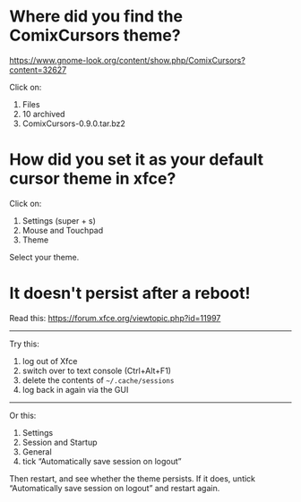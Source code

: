 # Where did you find the ComixCursors theme?

<https://www.gnome-look.org/content/show.php/ComixCursors?content=32627>

Click on:

   1. Files
   2. 10 archived
   3. ComixCursors-0.9.0.tar.bz2

# How did you set it as your default cursor theme in xfce?

Click on:

   1. Settings (super + s)
   2. Mouse and Touchpad
   3. Theme

Select your theme.

# It doesn't persist after a reboot!

Read this: <https://forum.xfce.org/viewtopic.php?id=11997>

---

Try this:

   1. log out of Xfce
   2. switch over to text console (Ctrl+Alt+F1)
   3. delete the contents of `~/.cache/sessions`
   4. log back in again via the GUI

---

Or this:

   1. Settings
   2. Session and Startup
   3. General
   4. tick “Automatically save session on logout”

Then restart, and see whether the theme persists.
If it does, untick “Automatically save session on logout” and restart again.


